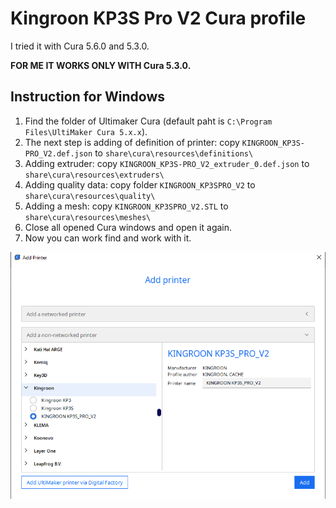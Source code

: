 # Kingroon KP3S Pro V2 Cura profile

I tried it with Cura 5.6.0 and 5.3.0. 

**FOR ME IT WORKS ONLY WITH Cura 5.3.0.**

## Instruction for Windows

1. Find the folder of Ultimaker Cura (default paht is `C:\Program Files\UltiMaker Cura 5.x.x`). 
2. The next step is adding of definition of printer: copy `KINGROON_KP3S-PRO_V2.def.json` to `share\cura\resources\definitions\`
3. Adding extruder: copy `KINGROON_KP3S-PRO_V2_extruder_0.def.json` to `share\cura\resources\extruders\`
4. Adding quality data: copy folder `KINGROON_KP3SPRO_V2` to `share\cura\resources\quality\`
5. Adding a mesh: copy `KINGROON_KP3SPRO_V2.STL` to `share\cura\resources\meshes\`
6. Close all opened Cura windows and open it again. 
7. Now you can work find and work with it. 

![cura screen](img\image.png)

